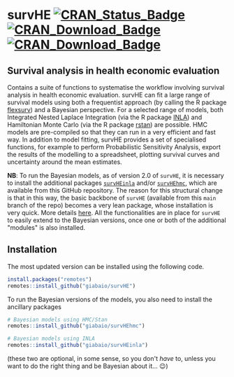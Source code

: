 # survHE [![CRAN_Status_Badge](http://www.r-pkg.org/badges/version/survHE)](https://cran.r-project.org/package=survHE)[![CRAN_Download_Badge](http://cranlogs.r-pkg.org/badges/survHE)](https://cran.r-project.org/package=survHE)[![CRAN_Download_Badge](https://cranlogs.r-pkg.org:443/badges/grand-total/survHE?color=orange)](https://cranlogs.r-pkg.org:443/badges/grand-total/survHE?color=orange)
## Survival analysis in health economic evaluation

Contains a suite of functions to systematise the workflow involving survival analysis in health economic evaluation. survHE can fit a large range of survival models using both a frequentist approach (by calling the R package [flexsurv](https://CRAN.R-project.org/package=flexsurv)) and a Bayesian perspective. For a selected range of models, both Integrated Nested Laplace Integration (via the R package [INLA](http://www.r-inla.org/)) and Hamiltonian Monte Carlo (via the R package [rstan](https://CRAN.R-project.org/package=rstan)) are possible. HMC models are pre-compiled so that they can run in a very efficient and fast way. In addition to model fitting, survHE provides a set of specialised functions, for example to perform Probabilistic Sensitivity Analysis, export the results of the modelling to a spreadsheet, plotting survival curves and uncertainty around the mean estimates.

**NB**: To run the Bayesian models, as of version 2.0 of `survHE`, it is necessary to install the additional packages [`survHEinla`](https://github.com/giabaio/survHEinla) and/or [`survHEhmc`](https://github.com/giabaio/survHEhmc), which are available from this GitHub repository. The reason for this structural change is that in this way, the basic backbone of `survHE` (available from this `main` branch of the repo) becomes a very lean package, whose installation is very quick. More details [here](https://gianluca.statistica.it/blog/2022-01-18-survhe-light/). All the functionalities are in place for `survHE` to easily extend to the Bayesian versions, once one or both of the additional "modules" is also installed.

## Installation
The most updated version can be installed using the following code.
```R
install.packages("remotes")
remotes::install_github("giabaio/survHE")
```

To run the Bayesian versions of the models, you also need to install the ancillary packages
```R
# Bayesian models using HMC/Stan
remotes::install_github("giabaio/survHEhmc")

# Bayesian models using INLA
remotes::install_github("giabaio/survHEinla")
```
(these two are optional, in some sense, so you don't *have* to, unless you want to do the right thing and be Bayesian about it... :wink:)
